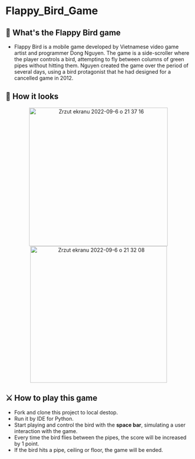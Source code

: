 # Flappy_Bird_Game

## 🎴 What's the Flappy Bird game
* Flappy Bird is a mobile game developed by Vietnamese video game artist and programmer Dong Nguyen. The game is a side-scroller where the player controls a bird, attempting to fly between columns of green pipes without hitting them. Nguyen created the game over the period of several days, using a bird protagonist that he had designed for a cancelled game in 2012.

## 📸 How it looks
<div align="center">
<img width="376" alt="Zrzut ekranu 2022-09-6 o 21 37 16" src="https://user-images.githubusercontent.com/51295585/188723670-3b533e46-9390-485e-a59b-092fa324995a.png">

<img width="371" alt="Zrzut ekranu 2022-09-6 o 21 32 08" src="https://user-images.githubusercontent.com/51295585/188722829-15e8f270-a525-4758-96a6-aa0423390d69.png">

</div>

## ⚔ How to play this game
* Fork and clone this project to local destop.
* Run it by IDE for Python.
* Start playing and control the bird with the **space bar**, simulating a user interaction with the game.
* Every time the bird flies between the pipes, the score will be increased by 1 point.
* If the bird hits a pipe, ceiling or floor, the game will be ended.
